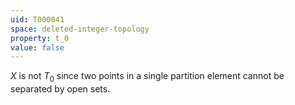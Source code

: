 ```yaml
---
uid: T000041
space: deleted-integer-topology
property: t_0
value: false
---
```

$X$ is not $T_0$ since two points in a single partition element cannot be separated by open sets.

